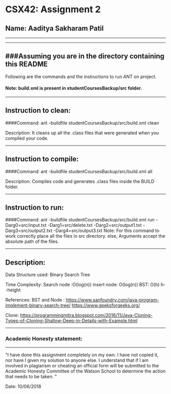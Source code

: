# CSX42: Assignment 2
## Name: Aaditya Sakharam Patil
-----------------------------------------------------------------------
-----------------------------------------------------------------------
###Assuming you are in the directory containing this README
-----------------------------------------------------------------------

Following are the commands and the instructions to run ANT on project.
#### Note: build.xml is present in studentCoursesBackup/src folder.

-----------------------------------------------------------------------
## Instruction to clean:

####Command: ant -buildfile studentCoursesBackup/src/build.xml clean

Description: It cleans up all the .class files that were generated when 
you compiled your code.

-----------------------------------------------------------------------
## Instruction to compile:

####Command: ant -buildfile studentCoursesBackup/src/build.xml all

Description: Compiles code and generates .class files inside the BUILD 
folder.

-----------------------------------------------------------------------
## Instruction to run:

####Command: ant -buildfile studentCoursesBackup/src/build.xml run -Darg0=src/input.txt -Darg1=src/delete.txt -Darg2=src/output1.txt -Darg3=src/output2.txt -Darg4=src/output3.txt
Note: For this command to work correctly place all the files in src directory. 
else, Arguments accept the absolute path of the files.

-----------------------------------------------------------------------
## Description:

Data Structure used: Binary Search Tree

Time Complexity:
Search node :O(log(n))
insert node: O(log(n))
BST: O(h) h--height

References:
BST and Node : 
https://www.sanfoundry.com/java-program-implement-binary-search-tree/
https://www.geeksforgeeks.org/

Clone:
https://programmingmitra.blogspot.com/2016/11/Java-Cloning-Types-of-Cloning-Shallow-Deep-in-Details-with-Example.html

-----------------------------------------------------------------------
### Academic Honesty statement:
-----------------------------------------------------------------------

"I have done this assignment completely on my own. I have not copied
it, nor have I given my solution to anyone else. I understand that if
I am involved in plagiarism or cheating an official form will be
submitted to the Academic Honesty Committee of the Watson School to
determine the action that needs to be taken. "

Date: 10/06/2018


